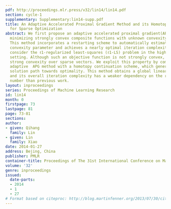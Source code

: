 ```yaml
---
pdf: http://proceedings.mlr.press/v32/lin14/lin14.pdf
section: cycle-1
supplementary: Supplementary:lin14-supp.pdf
title: An Adaptive Accelerated Proximal Gradient Method and its Homotopy Continuation
  for Sparse Optimization
abstract: We first propose an adaptive accelerated proximal gradient(APG) method for
  minimizing strongly convex composite functions with unknown convexity parameters.
  This method incorporates a restarting scheme to automatically estimate the strong
  convexity parameter and achieves a nearly optimal iteration complexity. Then we
  consider the ℓ1-regularized least-squares (ℓ1-LS) problem in the high-dimensional
  setting. Although such an objective function is not strongly convex, it has restricted
  strong convexity over sparse vectors. We exploit this property by combining the
  adaptive  APG method with a homotopy continuation scheme, which generates a sparse
  solution path towards optimality. This method obtains a global linear rate of convergence
  and its overall iteration complexity has a weaker dependency on the restricted condition
  number than previous work.
layout: inproceedings
series: Proceedings of Machine Learning Research
id: lin14
month: 0
firstpage: 73
lastpage: 81
page: 73-81
sections: 
author:
- given: Qihang
  family: Lin
- given: Lin
  family: Xiao
date: 2014-01-27
address: Bejing, China
publisher: PMLR
container-title: Proceedings of The 31st International Conference on Machine Learning
volume: '32'
genre: inproceedings
issued:
  date-parts:
  - 2014
  - 1
  - 27
# Format based on citeproc: http://blog.martinfenner.org/2013/07/30/citeproc-yaml-for-bibliographies/
---
```

